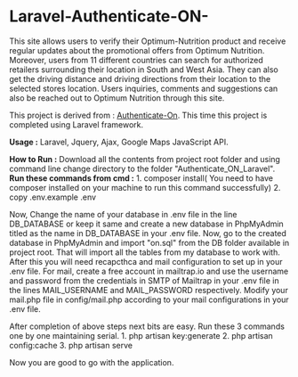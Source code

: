 # Laravel-Authenticate-ON-

This site allows users to verify their Optimum-Nutrition product and receive regular updates about the promotional offers from Optimum Nutrition. Moreover, users from 11 different
countries can search for authorized retailers surrounding their location in South and West Asia. They can also get the driving distance and driving directions from their location to
the selected stores location. Users inquiries, comments and suggestions can also be reached out to Optimum Nutrition through this site.

This project is derived from : [Authenticate-On](https://authenticateon.com/). This time this project is completed using Laravel framework.

__Usage :__ Laravel, Jquery, Ajax, Google Maps JavaScript API.

__How to Run :__ Download all the contents from project root folder and using command line change directory to the folder "Authenticate_ON_Laravel". 
__Run these commands from cmd :__ 
                  1. composer install( You need to have composer installed on your machine to run this command successfully)
                  2. copy .env.example .env

Now, Change the name of your database in .env file in the line DB_DATABASE or keep it same and create a new database in PhpMyAdmin titled as the name in DB_DATABASE in your .env file.
Now, go to the created database in PhpMyAdmin and import "on.sql" from the DB folder available in project root. That will import all the tables from my database to work with.
After this you will need recapcthca and mail configuration to set up in your .env file. For mail, create a free account in mailtrap.io and use the username and password from the
credentials in SMTP of Mailtrap  in your .env file in the lines MAIL_USERNAME and MAIL_PASSWORD respectively. Modify your mail.php file in config/mail.php according to your mail 
configurations in your .env file.

After completion of above steps next bits are easy. Run these 3 commands one by one maintaining serial.
                  1. php artisan key:generate
                  2. php artisan config:cache
                  3. php artisan serve

Now you are good to go with the application.
